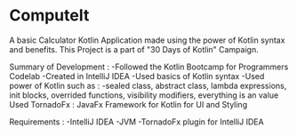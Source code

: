 # ComputeIt
A basic Calculator Kotlin Application made using the power of Kotlin syntax and benefits. This Project is a part of "30 Days of Kotlin" Campaign.

Summary of Development : 
  -Followed the Kotlin Bootcamp for Programmers Codelab
  -Created in IntelliJ IDEA
  -Used basics of Kotlin syntax
  -Used power of Kotlin such as :
    -sealed class, abstract class, lambda expressions, init blocks, overrided functions, visibility modifiers, everything is an value
Used TornadoFx : JavaFx Framework for Kotlin for UI and Styling

Requirements :
  -IntelliJ IDEA
  -JVM
  -TornadoFx plugin for IntelliJ IDEA

